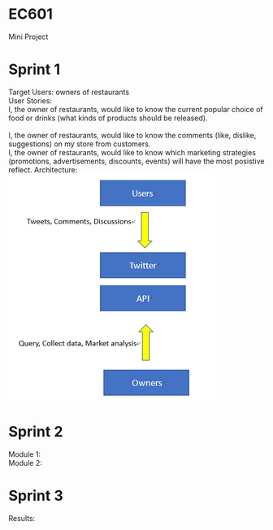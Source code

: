 # EC601
Mini Project

# Sprint 1
  Target Users: owners of restaurants<br/>
  User Stories:<br/> 
  I, the owner of restaurants, would like to know the current popular choice of food or drinks (what kinds of products should be released).<br/>              
                  I, the owner of restaurants, would like to know the comments (like, dislike, suggestions) on my store from customers.<br/>
                  I, the owner of restaurants, would like to know which marketing strategies (promotions, advertisements, discounts, events) will have the most posistive reflect.
  Architecture:<br/>
<img src="https://github.com/ThomasChen1997/EC601/blob/master/%E6%9C%AA%E5%91%BD%E5%90%8D.png">
# Sprint 2
  Module 1:<br/>
  Module 2:
# Sprint 3
  Results:<br/>      
